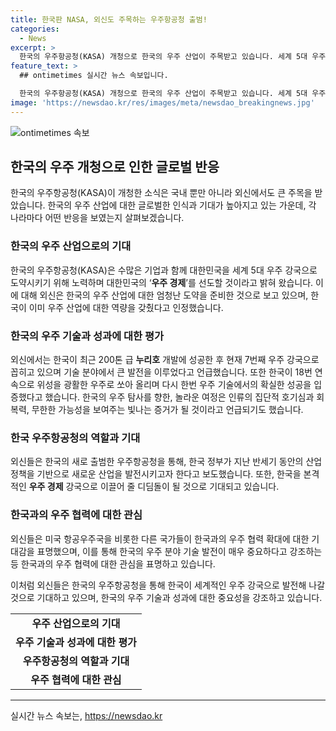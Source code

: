 ```yaml
---
title: 한국판 NASA, 외신도 주목하는 우주항공청 출범!
categories:
  - News
excerpt: >
  한국의 우주항공청(KASA) 개청으로 한국의 우주 산업이 주목받고 있습니다. 세계 5대 우주 강국으로 도약을 목표로 하며, 기술 발전과 우주 탐사에 집중하고 있습니다. 외신은 한국의 우주 기술 발전을 인정하며 높이 평가하고 있으며, 미국과의 우주 협력을 확대하기를 기대하고 있습니다. 한국의 우주 기술은 선진국에 뒤지지 않는 수준에 이르렀으며, 미래 한국을 본격적인 우주 경제 강국으로 이끌 것으로 기대됩니다.
feature_text: >
  ## ontimetimes 실시간 뉴스 속보입니다.

  한국의 우주항공청(KASA) 개청으로 한국의 우주 산업이 주목받고 있습니다. 세계 5대 우주 강국으로 도약을 목표로 하며, 기술 발전과 우주 탐사에 집중하고 있습니다. 외신은 한국의 우주 기술 발전을 인정하며 높이 평가하고 있으며, 미국과의 우주 협력을 확대하기를 기대하고 있습니다. 한국의 우주 기술은 선진국에 뒤지지 않는 수준에 이르렀으며, 미래 한국을 본격적인 우주 경제 강국으로 이끌 것으로 기대됩니다.
image: 'https://newsdao.kr/res/images/meta/newsdao_breakingnews.jpg'
---
```


<p><img src="https://newsdao.kr/res/images/meta/newsdao_breakingnews.jpg" alt="ontimetimes 속보" /></p>

<h2 data-ke-size="size26">한국의 우주 개청으로 인한 글로벌 반응</h2>

<p data-ke-size="size16">한국의 우주항공청(KASA)이 개청한 소식은 국내 뿐만 아니라 외신에서도 큰 주목을 받았습니다. 한국의 우주 산업에 대한 글로벌한 인식과 기대가 높아지고 있는 가운데, 각 나라마다 어떤 반응을 보였는지 살펴보겠습니다.</p>

<h3>한국의 우주 산업으로의 기대</h3>

<p data-ke-size="size16">한국의 우주항공청(KASA)은 수많은 기업과 함께 대한민국을 세계 5대 우주 강국으로 도약시키기 위해 노력하며 대한민국의 ‘<b>우주 경제</b>’를 선도할 것이라고 밝혀 왔습니다. 이에 대해 외신은 한국의 우주 산업에 대한 엄청난 도약을 준비한 것으로 보고 있으며, 한국이 이미 우주 산업에 대한 역량을 갖췄다고 인정했습니다.</p>

<h3>한국의 우주 기술과 성과에 대한 평가</h3>

<p data-ke-size="size16">외신에서는 한국이 최근 200톤 급 <b>누리호</b> 개발에 성공한 후 현재 7번째 우주 강국으로 꼽히고 있으며 기술 분야에서 큰 발전을 이루었다고 언급했습니다. 또한 한국이 18번 연속으로 위성을 광활한 우주로 쏘아 올리며 다시 한번 우주 기술에서의 확실한 성공을 입증했다고 했습니다. 한국의 우주 탐사를 향한, 놀라운 여정은 인류의 집단적 호기심과 회복력, 무한한 가능성을 보여주는 빛나는 증거가 될 것이라고 언급되기도 했습니다.</p>

<h3>한국 우주항공청의 역할과 기대</h3>

<p data-ke-size="size16">외신들은 한국의 새로 출범한 우주항공청을 통해, 한국 정부가 지난 반세기 동안의 산업 정책을 기반으로 새로운 산업을 발전시키고자 한다고 보도했습니다. 또한, 한국을 본격적인 <b>우주 경제</b> 강국으로 이끌어 줄 디딤돌이 될 것으로 기대되고 있습니다.</p>

<h3>한국과의 우주 협력에 대한 관심</h3>

<p data-ke-size="size16">외신들은 미국 항공우주국을 비롯한 다른 국가들이 한국과의 우주 협력 확대에 대한 기대감을 표명했으며, 이를 통해 한국의 우주 분야 기술 발전이 매우 중요하다고 강조하는 등 한국과의 우주 협력에 대한 관심을 표명하고 있습니다.</p>

<p data-ke-size="size16">이처럼 외신들은 한국의 우주항공청을 통해 한국이 세계적인 우주 강국으로 발전해 나갈 것으로 기대하고 있으며, 한국의 우주 기술과 성과에 대한 중요성을 강조하고 있습니다.</p>

<table>
<tbody>
<tr>
<td style="text-align: center; height: 17px;"><b>우주 산업으로의 기대</b></td>
</tr>
<tr>
<td style="text-align: center; height: 17px;"><b>우주 기술과 성과에 대한 평가</b></td>
</tr>
<tr>
<td style="text-align: center; height: 17px;"><b>우주항공청의 역할과 기대</b></td>
</tr>
<tr>
<td style="text-align: center; height: 17px;"><b>우주 협력에 대한 관심</b></td>
</tr>
</tbody>
</table>

<hr>
실시간 뉴스 속보는, <a href="https://newsdao.kr" rel="dofollow">https://newsdao.kr</a>


